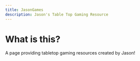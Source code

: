 ```yaml
---
title: JasonGames
description: Jason's Table Top Gaming Resource
---
```


# What is this?
A page providing tabletop gaming resources created by Jason!
